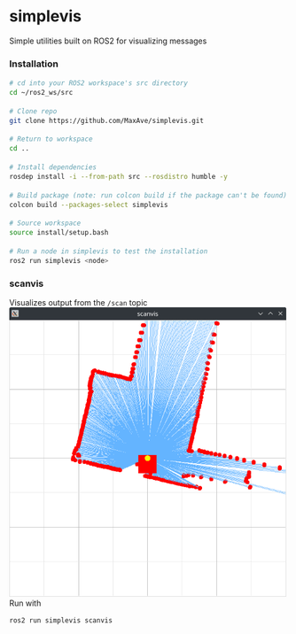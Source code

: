 # simplevis
Simple utilities built on ROS2 for visualizing messages
### Installation
```bash
# cd into your ROS2 workspace's src directory
cd ~/ros2_ws/src

# Clone repo
git clone https://github.com/MaxAve/simplevis.git

# Return to workspace
cd ..

# Install dependencies
rosdep install -i --from-path src --rosdistro humble -y

# Build package (note: run colcon build if the package can't be found)
colcon build --packages-select simplevis

# Source workspace
source install/setup.bash

# Run a node in simplevis to test the installation
ros2 run simplevis <node>
```
### scanvis
Visualizes output from the ```/scan``` topic\
<img src="Screenshot_20250104_193247.png" alt="drawing" width="500"/>\
Run with
```
ros2 run simplevis scanvis
```